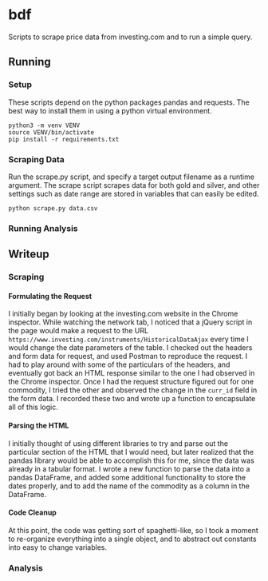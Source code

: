 # bdf

Scripts to scrape price data from investing.com and to run a simple query.

## Running

### Setup

These scripts depend on the python packages pandas and requests. The best way to install them in using a python virtual environment.

```
python3 -m venv VENV
source VENV/bin/activate
pip install -r requirements.txt
```

### Scraping Data

Run the scrape.py script, and specify a target output filename as a runtime argument. The scrape script scrapes data for both gold and silver, and other settings such as date range are stored in variables that can easily be edited.

```
python scrape.py data.csv
```

### Running Analysis

## Writeup

### Scraping

#### Formulating the Request

I initially began by looking at the investing.com website in the Chrome inspector. While watching the network tab, I noticed that a jQuery script in the page would make a request to the URL ```https://www.investing.com/instruments/HistoricalDataAjax``` every time I would change the date parameters of the table. I checked out the headers and form data for request, and used Postman to reproduce the request. I had to play around with some of the particulars of the headers, and eventually got back an HTML response similar to the one I had observed in the Chrome inspector. Once I had the request structure figured out for one commodity, I tried the other and observed the change in the ```curr_id``` field in the form data. I recorded these two and wrote up a function to encapsulate all of this logic.

#### Parsing the HTML

I initially thought of using different libraries to try and parse out the particular section of the HTML that I would need, but later realized that the pandas library would be able to accomplish this for me, since the data was already in a tabular format. I wrote a new function to parse the data into a pandas DataFrame, and added some additional functionality to store the dates properly, and to add the name of the commodity as a column in the DataFrame.

#### Code Cleanup

At this point, the code was getting sort of spaghetti-like, so I took a moment to re-organize everything into a single object, and to abstract out constants into easy to change variables.

### Analysis

